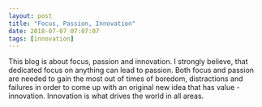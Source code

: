 ```yaml
---
layout: post
title: "Focus, Passion, Innovation"
date: 2018-07-07 07:07:07
tags: [innovation]
---
```


This blog is about focus, passion and innovation. I strongly believe, that dedicated focus on anything can lead to passion. Both focus and passion are needed to gain the most out of times of boredom, distractions and failures in order to come up with an original new idea that has value - innovation. Innovation is what drives the world in all areas.
